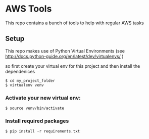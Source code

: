 # AWS Tools
 This repo contains a bunch of tools to help with regular AWS tasks
 
## Setup
 This repo makes use of Python Virtual Environments (see http://docs.python-guide.org/en/latest/dev/virtualenvs/ )
 
 so first create your virtual env for this project and then install the dependenices
 
``` 
$ cd my_project_folder
$ virtualenv venv
```

### Activate your new virtual env:

```
$ source venv/bin/activate
```

### Install required packages
```
$ pip install -r requirements.txt
```